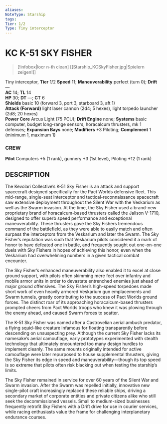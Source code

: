 ```yaml
---
aliases: 
NoteType: Starship
tags: 
Tier: 1/2
Type: Tiny interceptor 
---
```

# KC K-51 SKY FISHER
> [!infobox|locr n-th clean]
>  [[Starship_KCSkyFisher.jpg|Spielern zeigen!]]
> 

Tiny interceptor, **Tier** 1/2
**Speed** 11; **Maneuverability** perfect (turn 0); **Drift** —  
**AC** 14; **TL** 14  
**HP** 30; **DT** —; **CT** 6  
**Shields** basic 10 (forward 3, port 3, starboard 3, aft 1)  
**Attack (Forward)** light laser cannon (2d4; 5 hexes), light torpedo launcher (2d8; 20 hexes)  
**Power Core** Arcus Light (75 PCU); **Drift Engine** none; **Systems** basic computer, budget long-range sensors, horacalcum thrusters, mk 1 defenses; **Expansion Bays** none; **Modifiers** +3 Piloting; **Complement** 1 (minimum 1, maximum 1)

### CREW

**Pilot** Computers +5 (1 rank), gunnery +3 (1st level), Piloting +12 (1 rank)

## DESCRIPTION

The Kevolari Collective’s K-51 Sky Fisher is an attack and support spacecraft designed specifically for the Pact Worlds defensive fleet. This mid-range, single-seat interceptor and tactical-reconnaissance spacecraft saw extensive deployment throughout the Silent War with the Veskarium as well as the Swarm invasion. At the time, the Sky Fisher used a brand-new proprietary brand of horacalcum-based thrusters called the Jalison V-1710, designed to offer superb speed performance and exceptional maneuverability. These thrusters gave the Sky Fishers tremendous command of the battlefield, as they were able to easily match and often surpass the interceptors from the Veskarium and later the Swarm. The Sky Fisher’s reputation was such that Veskarium pilots considered it a mark of honor to have defeated one in battle, and frequently sought out one-on-one duels with Sky Fishers in hopes of achieving this honor, even when the Veskarium had overwhelming numbers in a given tactical combat encounter.  
  
The Sky Fisher’s enhanced maneuverability also enabled it to excel at close ground support, with pilots often skimming mere feet over infantry and mobile armor units in order to devastate entrenched enemies just ahead of major ground offensives. The Sky Fisher’s high-speed torpedoes made short work of even heavily armored Veskarium gun emplacements and Swarm tunnels, greatly contributing to the success of Pact Worlds ground forces. The distinct roar of its approaching horacalcum-based thrusters prompted cheers from Pact Worlds troops who knew it was plowing through the enemy ahead, and caused Swarm forces to scatter.  
  
The K-51 Sky Fisher was named after a Castrovelian aerial ambush predator, a flying squid-like creature infamous for floating transparently before descending on unsuspecting prey. Although the current Sky Fisher lacks its namesake’s aerial camouflage, early prototypes experimented with stealth technology that ultimately encountered too many design hurdles to implement cleanly. The same mounts originally intended for active camouflage were later repurposed to house supplemental thrusters, giving the Sky Fisher its edge in speed and maneuverability—though its top speed is so extreme that pilots often risk blacking out when testing the starship’s limits.  
  
The Sky Fisher remained in service for over 60 years of the Silent War and Swarm invasion. After the Swarm was repelled initially, innovative new single-pilot craft increasingly replaced these reliable ships, driving a secondary market of corporate entities and private citizens alike who still seek the decommissioned vessels. Small to medium-sized businesses frequently retrofit Sky Fishers with a Drift drive for use in courier services, while racing enthusiasts value the frame for challenging interplanetary endurance courses.
